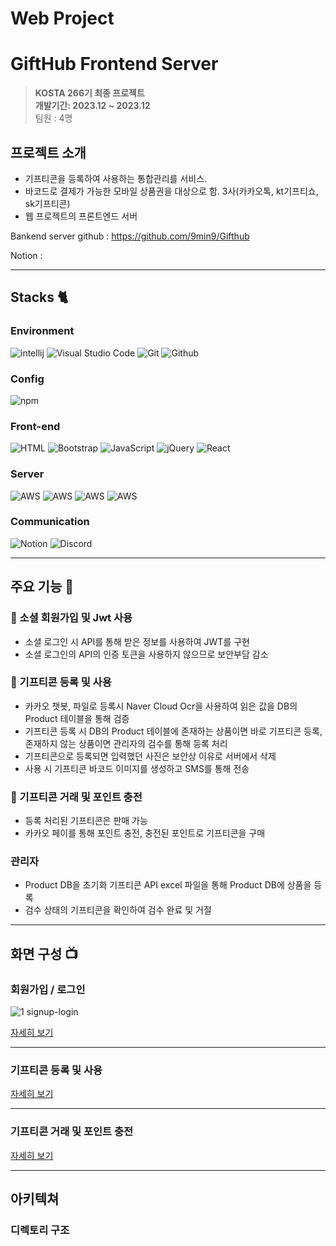 # Web Project
# GiftHub Frontend Server

> **KOSTA 266기 최종 프로젝트** <br/> **개발기간: 2023.12 ~ 2023.12** <br/> 팀원 : 4명


## 프로젝트 소개
- 기프티콘을 등록하여 사용하는 통합관리를 서비스.
- 바코드로 결제가 가능한 모바일 상품권을 대상으로 함. 3사(카카오톡, kt기프티쇼, sk기프티콘)
- 웹 프로젝트의 프론트엔드 서버


Bankend server github : https://github.com/9min9/Gifthub

Notion :

---
#### 


## Stacks 🐈

### Environment
![intellij](https://img.shields.io/badge/intellij-000000?style=for-the-badge&logo=intellijidea&logoColor=white)
![Visual Studio Code](https://img.shields.io/badge/Visual%20Studio%20Code-007ACC?style=for-the-badge&logo=Visual%20Studio%20Code&logoColor=white)
![Git](https://img.shields.io/badge/Git-F05032?style=for-the-badge&logo=Git&logoColor=white)
![Github](https://img.shields.io/badge/GitHub-181717?style=for-the-badge&logo=GitHub&logoColor=white)

### Config
![npm](https://img.shields.io/badge/npm-CB3837?style=for-the-badge&logo=npm&logoColor=white)        

### Front-end
![HTML](https://img.shields.io/badge/HTML5-E34F26?style=for-the-badge&logo=HTML5&logoColor=white)
![Bootstrap](https://img.shields.io/badge/Bootstrap-7952B3?style=for-the-badge&logo=Bootstrap&logoColor=white)
![JavaScript](https://img.shields.io/badge/JavaScript-F7DF1E?style=for-the-badge&logo=Javascript&logoColor=white)
![jQuery](https://img.shields.io/badge/jQuery-0769AD?style=for-the-badge&logo=jQuery&logoColor=white)
![React](https://img.shields.io/badge/React-20232A?style=for-the-badge&logo=react&logoColor=61DAFB)

### Server
![AWS](https://img.shields.io/badge/AWS-232F3E?style=for-the-badge&logo=amazonaws&logoColor=white)
![AWS](https://img.shields.io/badge/AWS_S3-569A31?style=for-the-badge&logo=amazons3&logoColor=white)
![AWS](https://img.shields.io/badge/AWS_RDS-527FFF?style=for-the-badge&logo=amazonrds&logoColor=white)
![AWS](https://img.shields.io/badge/AWS_EC2-FF9900?style=for-the-badge&logo=amazonec2&logoColor=white)


### Communication
![Notion](https://img.shields.io/badge/Notion-000000?style=for-the-badge&logo=Notion&logoColor=white)
![Discord](https://img.shields.io/badge/Discord-5865F2?style=for-the-badge&logo=Discord&logoColor=white)

---
## 주요 기능 🎁

### 🛒 소셜 회원가입 및 Jwt 사용
- 소셜 로그인 시 API를 통해 받은 정보를 사용하여 JWT를 구현
- 소셜 로그인의 API의 인증 토큰을 사용하지 않으므로 보안부담 감소

### 🛒 기프티콘 등록 및 사용
- 카카오 챗봇, 파일로 등록시 Naver Cloud Ocr을 사용하여 읽은 값을 DB의 Product 테이블을 통해 검증
- 기프티콘 등록 시 DB의 Product 테이블에 존재하는 상품이면 바로 기프티콘 등록, 존재하지 않는 상품이면 관리자의 검수를 통해 등록 처리
- 기프티콘으로 등록되면 입력했던 사진은 보안상 이유로 서버에서 삭제
- 사용 시 기프티콘 바코드 이미지를 생성하고 SMS를 통해 전송

### 🛒 기프티콘 거래 및 포인트 충전
- 등록 처리된 기프티콘은 판매 가능
- 카카오 페이를 통해 포인트 충전, 충전된 포인트로 기프티콘을 구매

### 관리자
- Product DB을 초기화 기프티콘 API excel 파일을 통해 Product DB에 상품을 등록
- 검수 상태의 기프티콘을 확인하여 검수 완료 및 거절

---
## 화면 구성 📺


### 회원가입 / 로그인
![1 signup-login](https://github.com/9min9/GiftHub/assets/130825350/dfb73814-6e4c-4fb6-ba3c-f485fd1aa8e0)

[자세히 보기](https://github.com/9min9/Gifthub-Client/wiki/%ED%9A%8C%EC%9B%90%EA%B0%80%EC%9E%85,-%EB%A1%9C%EA%B7%B8%EC%9D%B8)

---

### 기프티콘 등록 및 사용

[자세히 보기](https://github.com/9min9/Gifthub-Client/wiki/%EA%B8%B0%ED%94%84%ED%8B%B0%EC%BD%98-%EB%93%B1%EB%A1%9D-%EB%B0%8F-%EC%82%AC%EC%9A%A9)


---

### 기프티콘 거래 및 포인트 충전

[자세히 보기](https://github.com/9min9/Gifthub-Client/wiki/%EA%B8%B0%ED%94%84%ED%8B%B0%EC%BD%98-%EA%B1%B0%EB%9E%98-%EB%B0%8F-%ED%8F%AC%EC%9D%B8%ED%8A%B8-%EC%B6%A9%EC%A0%84)

---
## 아키텍쳐

### 디렉토리 구조
```bash

```



